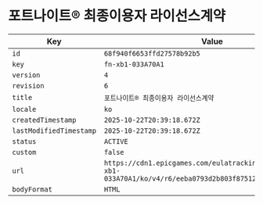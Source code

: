 # 포트나이트® 최종이용자 라이선스계약

| Key | Value |
| --- | ----- |
| `id` | `68f940f6653ffd27578b92b5` |
| `key` | `fn-xb1-033A70A1` |
| `version` | `4` |
| `revision` | `6` |
| `title` | `포트나이트® 최종이용자 라이선스계약` |
| `locale` | `ko` |
| `createdTimestamp` | `2025-10-22T20:39:18.672Z` |
| `lastModifiedTimestamp` | `2025-10-22T20:39:18.672Z` |
| `status` | `ACTIVE` |
| `custom` | `false` |
| `url` | `https://cdn1.epicgames.com/eulatracking-download/fn-xb1-033A70A1/ko/v4/r6/eeba0793d2b803f8751216ee0519c5a2.pdf` |
| `bodyFormat` | `HTML` |
